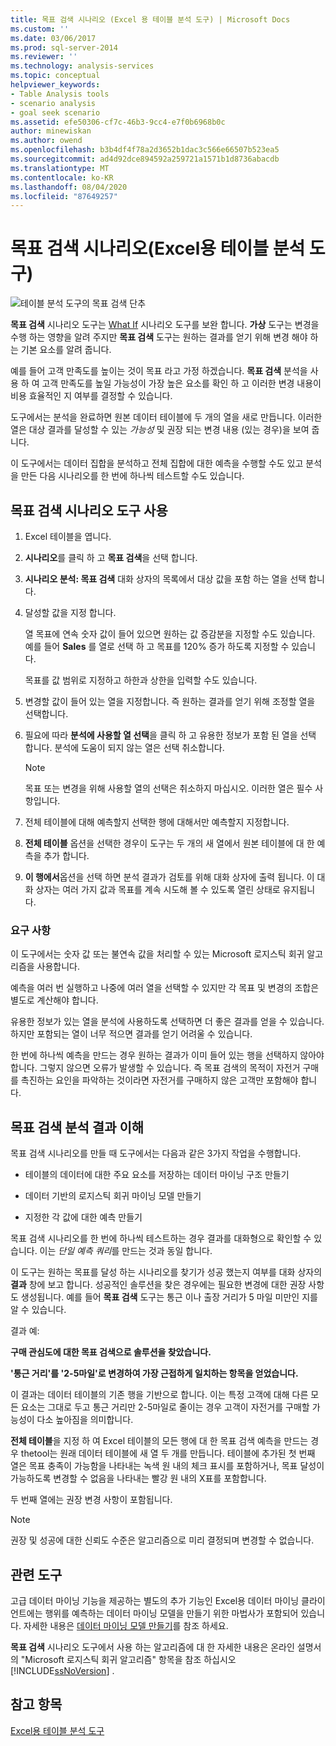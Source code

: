 ```yaml
---
title: 목표 검색 시나리오 (Excel 용 테이블 분석 도구) | Microsoft Docs
ms.custom: ''
ms.date: 03/06/2017
ms.prod: sql-server-2014
ms.reviewer: ''
ms.technology: analysis-services
ms.topic: conceptual
helpviewer_keywords:
- Table Analysis tools
- scenario analysis
- goal seek scenario
ms.assetid: efe50306-cf7c-46b3-9cc4-e7f0b6968b0c
author: minewiskan
ms.author: owend
ms.openlocfilehash: b3b4df4f78a2d3652b1dac3c566e66507b523ea5
ms.sourcegitcommit: ad4d92dce894592a259721a1571b1d8736abacdb
ms.translationtype: MT
ms.contentlocale: ko-KR
ms.lasthandoff: 08/04/2020
ms.locfileid: "87649257"
---
```

# <a name="goal-seek-scenario-table-analysis-tools-for-excel"></a>목표 검색 시나리오(Excel용 테이블 분석 도구)
  ![테이블 분석 도구의 목표 검색 단추](media/tat-goalseek.gif "테이블 분석 도구의 목표 검색 단추")  
  
 **목표 검색** 시나리오 도구는 [What If](what-if-scenario-table-analysis-tools-for-excel.md) 시나리오 도구를 보완 합니다. **가상** 도구는 변경을 수행 하는 영향을 알려 주지만 **목표 검색** 도구는 원하는 결과를 얻기 위해 변경 해야 하는 기본 요소를 알려 줍니다.  
  
 예를 들어 고객 만족도를 높이는 것이 목표 라고 가정 하겠습니다. **목표 검색** 분석을 사용 하 여 고객 만족도를 높일 가능성이 가장 높은 요소를 확인 하 고 이러한 변경 내용이 비용 효율적인 지 여부를 결정할 수 있습니다.  
  
 도구에서는 분석을 완료하면 원본 데이터 테이블에 두 개의 열을 새로 만듭니다. 이러한 열은 대상 결과를 달성할 수 있는 *가능성* 및 권장 되는 변경 내용 (있는 경우)을 보여 줍니다.  
  
 이 도구에서는 데이터 집합을 분석하고 전체 집합에 대한 예측을 수행할 수도 있고 분석을 만든 다음 시나리오를 한 번에 하나씩 테스트할 수도 있습니다.  
  
## <a name="using-the-goal-seek-scenario-tool"></a>목표 검색 시나리오 도구 사용  
  
1.  Excel 테이블을 엽니다.  
  
2.  **시나리오**를 클릭 하 고 **목표 검색**을 선택 합니다.  
  
3.  **시나리오 분석: 목표 검색** 대화 상자의 목록에서 대상 값을 포함 하는 열을 선택 합니다.  
  
4.  달성할 값을 지정 합니다.  
  
     열 목표에 연속 숫자 값이 들어 있으면 원하는 값 증감분을 지정할 수도 있습니다. 예를 들어 **Sales** 를 열로 선택 하 고 목표를 120% 증가 하도록 지정할 수 있습니다.  
  
     목표를 값 범위로 지정하고 하한과 상한을 입력할 수도 있습니다.  
  
5.  변경할 값이 들어 있는 열을 지정합니다. 즉 원하는 결과를 얻기 위해 조정할 열을 선택합니다.  
  
6.  필요에 따라 **분석에 사용할 열 선택**을 클릭 하 고 유용한 정보가 포함 된 열을 선택 합니다. 분석에 도움이 되지 않는 열은 선택 취소합니다.  
  
    > [!NOTE]  
    >  목표 또는 변경을 위해 사용할 열의 선택은 취소하지 마십시오. 이러한 열은 필수 사항입니다.  
  
7.  전체 테이블에 대해 예측할지 선택한 행에 대해서만 예측할지 지정합니다.  
  
8.  **전체 테이블** 옵션을 선택한 경우이 도구는 두 개의 새 열에서 원본 테이블에 대 한 예측을 추가 합니다.  
  
9. **이 행에서**옵션을 선택 하면 분석 결과가 검토를 위해 대화 상자에 출력 됩니다. 이 대화 상자는 여러 가지 값과 목표를 계속 시도해 볼 수 있도록 열린 상태로 유지됩니다.  
  
### <a name="requirements"></a>요구 사항  
 이 도구에서는 숫자 값 또는 불연속 값을 처리할 수 있는 Microsoft 로지스틱 회귀 알고리즘을 사용합니다.  
  
 예측을 여러 번 실행하고 나중에 여러 열을 선택할 수 있지만 각 목표 및 변경의 조합은 별도로 계산해야 합니다.  
  
 유용한 정보가 있는 열을 분석에 사용하도록 선택하면 더 좋은 결과를 얻을 수 있습니다. 하지만 포함되는 열이 너무 적으면 결과를 얻기 어려울 수 있습니다.  
  
 한 번에 하나씩 예측을 만드는 경우 원하는 결과가 이미 들어 있는 행을 선택하지 않아야 합니다. 그렇지 않으면 오류가 발생할 수 있습니다. 즉 목표 검색의 목적이 자전거 구매를 촉진하는 요인을 파악하는 것이라면 자전거를 구매하지 않은 고객만 포함해야 합니다.  
  
## <a name="understanding-the-results-of-goal-seek-analysis"></a>목표 검색 분석 결과 이해  
 목표 검색 시나리오를 만들 때 도구에서는 다음과 같은 3가지 작업을 수행합니다.  
  
-   테이블의 데이터에 대한 주요 요소를 저장하는 데이터 마이닝 구조 만들기  
  
-   데이터 기반의 로지스틱 회귀 마이닝 모델 만들기  
  
-   지정한 각 값에 대한 예측 만들기  
  
 목표 검색 시나리오를 한 번에 하나씩 테스트하는 경우 결과를 대화형으로 확인할 수 있습니다. 이는 *단일 예측 쿼리*를 만드는 것과 동일 합니다.  
  
 이 도구는 원하는 목표를 달성 하는 시나리오를 찾기가 성공 했는지 여부를 대화 상자의 **결과** 창에 보고 합니다. 성공적인 솔루션을 찾은 경우에는 필요한 변경에 대한 권장 사항도 생성됩니다. 예를 들어 **목표 검색** 도구는 통근 이나 출장 거리가 5 마일 미만인 지를 알 수 있습니다.  
  
 결과 예:  
  
 **구매 관심도에 대한 목표 검색으로 솔루션을 찾았습니다.**  
  
 **'통근 거리'를 '2-5마일'로 변경하여 가장 근접하게 일치하는 항목을 얻었습니다.**  
  
 이 결과는 데이터 테이블의 기존 행을 기반으로 합니다. 이는 특정 고객에 대해 다른 모든 요소는 그대로 두고 통근 거리만 2-5마일로 줄이는 경우 고객이 자전거를 구매할 가능성이 다소 높아짐을 의미합니다.  
  
 **전체 테이블**을 지정 하 여 Excel 테이블의 모든 행에 대 한 목표 검색 예측을 만드는 경우 thetool는 원래 데이터 테이블에 새 열 두 개를 만듭니다. 테이블에 추가된 첫 번째 열은 목표 충족이 가능함을 나타내는 녹색 원 내의 체크 표시를 포함하거나, 목표 달성이 가능하도록 변경할 수 없음을 나타내는 빨강 원 내의 X표를 포함합니다.  
  
 두 번째 열에는 권장 변경 사항이 포함됩니다.  
  
> [!NOTE]  
>  권장 및 성공에 대한 신뢰도 수준은 알고리즘으로 미리 결정되며 변경할 수 없습니다.  
  
## <a name="related-tools"></a>관련 도구  
 고급 데이터 마이닝 기능을 제공하는 별도의 추가 기능인 Excel용 데이터 마이닝 클라이언트에는 행위를 예측하는 데이터 마이닝 모델을 만들기 위한 마법사가 포함되어 있습니다. 자세한 내용은 [데이터 마이닝 모델 만들기](creating-a-data-mining-model.md)를 참조 하세요.  
  
 **목표 검색** 시나리오 도구에서 사용 하는 알고리즘에 대 한 자세한 내용은 온라인 설명서의 "Microsoft 로지스틱 회귀 알고리즘" 항목을 참조 하십시오 [!INCLUDE[ssNoVersion](../includes/ssnoversion-md.md)] .  
  
## <a name="see-also"></a>참고 항목  
 [Excel용 테이블 분석 도구](table-analysis-tools-for-excel.md)  
  
  

